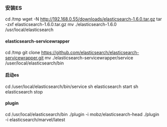 ### 安装ES

cd /tmp
wget -N http://192.168.0.55/downloads/elasticsearch-1.6.0.tar.gz
tar -zxf elasticsearch-1.6.0.tar.gz
mv ./elasticsearch-1.6.0 /usr/local/elasticsearch

#### elasticsearch-servicewrapper

cd /tmp
git clone https://github.com/elasticsearch/elasticsearch-servicewrapper.git
mv ./elasticsearch-servicewrapper/service /user/local/elasticsearch/bin

#### 启动es

cd /user/local/elasticsearch/bin/service
sh elasticsearch start
sh elasticsearch stop

#### plugin

cd /usr/local/elasticsearch/bin
./plugin -i mobz/elasticsearch-head 
./plugin -i elasticsearch/marvel/latest
